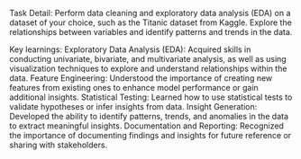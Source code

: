 Task Detail: Perform data cleaning and exploratory data analysis (EDA) on a dataset of your choice, such as the Titanic dataset from Kaggle. Explore the relationships between variables and identify patterns and trends in the data.

Key learnings: 
Exploratory Data Analysis (EDA): Acquired skills in conducting univariate, bivariate, and multivariate analysis, as well as using visualization techniques to explore and understand relationships within the data.
Feature Engineering: Understood the importance of creating new features from existing ones to enhance model performance or gain additional insights.
Statistical Testing: Learned how to use statistical tests to validate hypotheses or infer insights from data.
Insight Generation: Developed the ability to identify patterns, trends, and anomalies in the data to extract meaningful insights.
Documentation and Reporting: Recognized the importance of documenting findings and insights for future reference or sharing with stakeholders.

